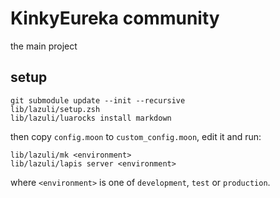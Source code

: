 # KinkyEureka community
the main project

## setup

    git submodule update --init --recursive
    lib/lazuli/setup.zsh
    lib/lazuli/luarocks install markdown

then copy `config.moon` to `custom_config.moon`, edit it and run:

    lib/lazuli/mk <environment>
    lib/lazuli/lapis server <environment>

where `<environment>` is one of `development`, `test` or `production`.
